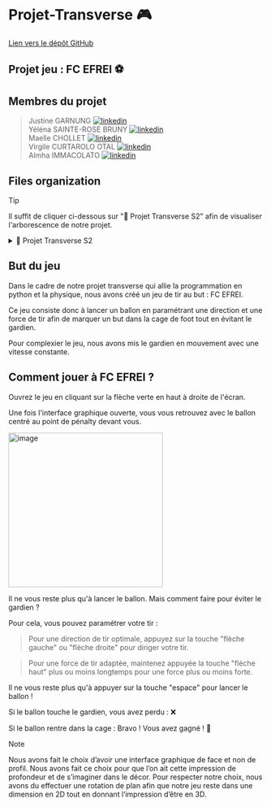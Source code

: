 # Projet-Transverse 🎮
[Lien vers le dépôt GitHub](https://github.com/justinegrng/Projet-Transverse.git) 

## Projet jeu : FC EFREI ⚽️

## Membres du projet
> Justine GARNUNG [![linkedin](https://github.com/justinegrng/Projet-Transverse/assets/89320065/eba91f42-9ed4-4ef3-8502-ca4925d64d8f)](https://www.linkedin.com/in/justine-garnung-674571232/)  
> Yéléna SAINTE-ROSE BRUNY [![linkedin](https://github.com/justinegrng/Projet-Transverse/assets/89320065/eba91f42-9ed4-4ef3-8502-ca4925d64d8f)](https://www.linkedin.com/in/yelesr/)  
> Maelle CHOLLET [![linkedin](https://github.com/justinegrng/Projet-Transverse/assets/89320065/eba91f42-9ed4-4ef3-8502-ca4925d64d8f)](https://www.linkedin.com/in/maelle-chollet-b7632a293/)  
> Virgile CURTAROLO OTAL [![linkedin](https://github.com/justinegrng/Projet-Transverse/assets/89320065/eba91f42-9ed4-4ef3-8502-ca4925d64d8f)](https://www.linkedin.com/in/virgile-curtarolo-otal-95261a293/)  
> Almha IMMACOLATO [![linkedin](https://github.com/justinegrng/Projet-Transverse/assets/89320065/eba91f42-9ed4-4ef3-8502-ca4925d64d8f)](https://www.linkedin.com/in/almha-immacolato-2754b3293/)  

## Files organization
> [!TIP]
> Il suffit de cliquer ci-dessous sur "📁 Projet Transverse S2" afin de visualiser l'arborescence de notre projet.


<details>
<summary> 📁 Projet Transverse S2 </summary>
  
- `main.py`
- `game.py`
- `ball.py`
- `goal.py`
- `button.py`
<details>
<summary> 📁 assets </summary>
  
- `background.PNG`
- `ballon.PNG`
- `gardien.PNG`
</details>
</details>

## But du jeu

Dans le cadre de notre projet transverse qui allie la programmation en python et la physique, nous avons créé un jeu de tir au but : FC EFREI.

Ce jeu consiste donc à lancer un ballon en paramétrant une direction et une force de tir afin de marquer un but dans la cage de foot tout en évitant le gardien.

Pour complexier le jeu, nous avons mis le gardien en mouvement avec une vitesse constante.

## Comment jouer à FC EFREI ?

Ouvrez le jeu en cliquant sur la flèche verte en haut à droite de l'écran.

Une fois l'interface graphique ouverte, vous vous retrouvez avec le ballon centré au point de pénalty devant vous.


<img width="304" alt="image" src="https://github.com/justinegrng/Projet-Transverse/assets/150793383/b2ad8672-6685-412d-a5c7-8e4cc6a68e7f">




Il ne vous reste plus qu'à lancer le ballon. Mais comment faire pour éviter le gardien ?

Pour cela, vous pouvez paramétrer votre tir :

> Pour une direction de tir optimale, appuyez sur la touche "flèche gauche" ou "flèche droite" pour diriger votre tir.
  
> Pour une force de tir adaptée, maintenez appuyée la touche "flèche haut" plus ou moins longtemps pour une force plus ou moins forte.
  
Il ne vous reste plus qu'à appuyer sur la touche "espace" pour lancer le ballon !

Si le ballon touche le gardien, vous avez perdu : ❌

Si le ballon rentre dans la cage : Bravo ! Vous avez gagné ! 🥇

> [!NOTE]
> Nous avons fait le choix d’avoir une interface graphique de face et non de profil. Nous avons fait ce choix pour que l’on ait cette impression de profondeur et de s’imaginer dans le décor. Pour respecter notre choix, nous avons du effectuer une rotation de plan afin que notre jeu reste dans une dimension en 2D tout en donnant l’impression d’être en 3D.


